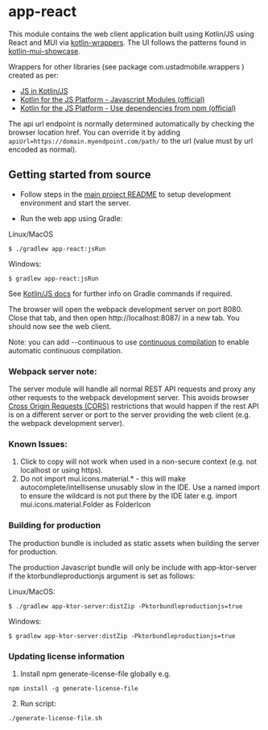 # app-react

This module contains the web client application built using Kotlin/JS using React and MUI
via [kotlin-wrappers](https://github.com/JetBrains/kotlin-wrappers). The UI follows the patterns 
found in [kotlin-mui-showcase](https://github.com/karakum-team/kotlin-mui-showcase).

Wrappers for other libraries (see package com.ustadmobile.wrappers ) created as per: 

* [JS in Kotlin/JS](https://dev.to/mpetuska/js-in-kotlinjs-c4g)
* [Kotlin for the JS Platform - Javascript Modules (official)](https://kotlinlang.org/docs/js-modules.html)
* [Kotlin for the JS Platform - Use dependencies from npm (official)](https://kotlinlang.org/docs/using-packages-from-npm.html)

The api url endpoint is normally determined automatically by checking the browser location href. You 
can override it by adding ```apiUrl=https://domain.myendpoint.com/path/``` to the url (value must by
url encoded as normal).

## Getting started from source

* Follow steps in the [main project README](../README.md#development-environment-setup) to setup development
  environment and start the server.

* Run the web app using Gradle:

Linux/MacOS
```
$ ./gradlew app-react:jsRun
```
Windows:

```
$ gradlew app-react:jsRun
```
See [Kotlin/JS docs](https://kotlinlang.org/docs/running-kotlin-js.html#run-the-browser-target) for
further info on Gradle commands if required.

The browser will open the webpack development server on port 8080. Close that tab, and then open 
http://localhost:8087/ in a new tab. You should now see the web client.

Note: you can add --continuous to use [continuous compilation](https://kotlinlang.org/docs/dev-server-continuous-compilation.html)
to enable automatic continuous compilation.

### Webpack server note:

The server module will handle all normal REST API requests and
proxy any other requests to the webpack development server. This avoids browser
[Cross Origin Requests (CORS)](https://developer.mozilla.org/en-US/docs/Web/HTTP/CORS) restrictions
that would happen if the rest API is on a different server or port to the server providing the
web client (e.g. the webpack development server).

### Known Issues:
1. Click to copy will not work when used in a non-secure context (e.g. not localhost or using https).
2. Do not import mui.icons.material.* - this will make autocomplete/intellisense unusably slow in the 
   IDE. Use a named import to ensure the wildcard is not put there by the IDE later e.g. 
   import mui.icons.material.Folder as FolderIcon

### Building for production

The production bundle is included as static assets when building the server for production. 

The production Javascript bundle will only be include with app-ktor-server if the ktorbundleproductionjs
argument is set as follows:

Linux/MacOS:
```
$ ./gradlew app-ktor-server:distZip -Pktorbundleproductionjs=true
```

Windows:
```
$ gradlew app-ktor-server:distZip -Pktorbundleproductionjs=true
```

### Updating license information

1. Install npm generate-license-file globally e.g.
```
npm install -g generate-license-file
```
2. Run script:
```
./generate-license-file.sh
```

